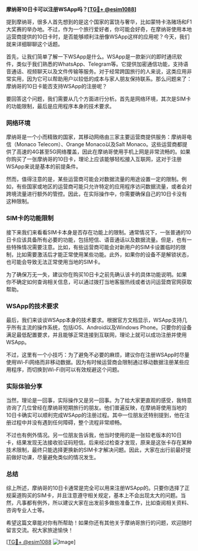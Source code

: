 **摩纳哥10日卡可以注册WSApp吗？[[TG💪+ @esim1088](https://t.me/s/esim1088)]**

提到摩纳哥，很多人首先想到的是这个国家的富饶与奢华，比如蒙特卡洛赌场和F1大奖赛的举办地。不过，作为一个旅行爱好者，你可能会好奇，在摩纳哥使用本地运营商提供的10日卡时，是否能够顺利注册像WSApp这样的应用呢？今天，我们就来详细聊聊这个话题。

首先，让我们简单了解一下WSApp是什么。WSApp是一款新兴的即时通讯软件，类似于我们熟悉的WhatsApp、Telegram等。它提供加密通信功能，支持语音通话、视频聊天以及文件传输等服务。对于经常跨国旅行的人来说，这类应用非常实用，因为它可以帮助用户以较低的成本与家人朋友保持联系。那么问题来了：摩纳哥的10日卡能否支持WSApp的注册呢？

要回答这个问题，我们需要从几个方面进行分析。首先是网络环境，其次是SIM卡的功能限制，最后是应用程序本身的技术要求。

### 网络环境

摩纳哥是一个小而精致的国家，其移动网络由三家主要运营商提供服务：摩纳哥电信（Monaco Telecom）、Orange Monaco以及Salt Monaco。这些运营商都提供了高速的4G甚至5G网络覆盖，因此在摩纳哥使用手机上网是非常流畅的。如果你购买了一张摩纳哥的10日卡，理论上应该能够轻松接入互联网，这对于注册WSApp来说是基本的前提条件。

然而，值得注意的是，某些运营商可能会对数据流量的用途设置一定的限制。例如，有些国家或地区的运营商可能只允许特定的应用程序访问数据流量，或者会对跨境流量进行额外的管控。因此，在实际操作中，你需要确保自己的10日卡没有这种限制。

### SIM卡的功能限制

接下来我们来看看SIM卡本身是否存在功能上的限制。通常情况下，一张普通的10日卡应该具备所有必要的功能，包括短信、语音通话以及数据流量。但是，也有一些特殊情况需要注意。比如，有些运营商可能会对新用户的SIM卡设置临时的限制，比如需要激活后才能正常使用某些功能。此外，如果你的设备不是解锁状态，也可能会导致无法正常使用当地的SIM卡。

为了确保万无一失，建议你在购买10日卡之前先确认该卡的具体功能说明。如果你不确定如何查询相关信息，可以通过拨打当地客服热线或者访问运营商官网获取帮助。

### WSApp的技术要求

最后，我们来谈谈WSApp本身的技术要求。根据官方文档显示，WSApp支持几乎所有主流的操作系统，包括iOS、Android以及Windows Phone。只要你的设备满足最低配置要求，并且能够正常连接到互联网，理论上就可以成功注册并使用WSApp。

不过，这里有一个小技巧：为了避免不必要的麻烦，建议你在注册WSApp时尽量使用Wi-Fi网络而非移动数据。因为有时候运营商会限制通过移动数据注册某些应用程序，而切换到Wi-Fi则可以有效规避这个问题。

### 实际体验分享

当然，理论是一回事，实际操作又是另一回事。为了给大家更直观的感受，我特意咨询了几位曾经在摩纳哥短期旅行的朋友。他们普遍反映，在摩纳哥使用当地的10日卡确实可以顺利完成WSApp的注册过程。其中一位朋友还特别提到，他在注册过程中并没有遇到任何障碍，整个流程非常顺畅。

不过也有例外情况。另一位朋友告诉我，他当时使用的是一张较老版本的10日卡，结果发现无法接收验证码短信。后来经过检查才发现，原来是这张卡存在某种技术限制，最终只能选择更换新的SIM卡才解决问题。因此，大家在出行前最好提前做好功课，尽量避免类似的情况发生。

### 总结

综上所述，摩纳哥的10日卡通常是完全可以用来注册WSApp的。只要你选择了正规渠道购买的SIM卡，并且注意遵守相关规定，基本上不会出现太大的问题。当然，凡事都有例外，所以建议大家在出发前多做些准备工作，比如查阅相关资料、咨询专业人士等。

希望这篇文章能对你有所帮助！如果你还有其他关于摩纳哥旅行的问题，欢迎随时留言交流。祝大家旅途愉快！

[[TG💪+ @esim1088](https://t.me/s/esim1088) ![Image](https://i.postimg.cc/4NQfJmqS/Snipaste-2025-05-13-00-14-12.png)]